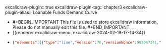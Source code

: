 excalidraw-plugin:: true
excalidraw-plugin-tag:: chapter3
excalidraw-plugin-alias:: Loanable Funds Demand Curve

- #+BEGIN_IMPORTANT
  This file is used to store excalidraw information, Please do not manually edit this file.
  #+END_IMPORTANT
- {{renderer excalidraw-menu, excalidraw-2024-02-18-17-14-34}}
- ```json
  {"elements":[{"type":"line","version":70,"versionNonce":992047341,"isDeleted":false,"id":"HK28E8X2BBb0TXQNBazmM","fillStyle":"solid","strokeWidth":2,"strokeStyle":"solid","roughness":1,"opacity":100,"angle":0,"x":386.7405873620696,"y":177.68117294628175,"strokeColor":"#1e1e1e","backgroundColor":"transparent","width":0,"height":440.9593963623047,"seed":517550275,"groupIds":[],"frameId":null,"roundness":{"type":2},"boundElements":[],"updated":1708272902090,"link":null,"locked":false,"startBinding":null,"endBinding":null,"lastCommittedPoint":null,"startArrowhead":null,"endArrowhead":null,"points":[[0,0],[0,440.9593963623047]]},{"type":"line","version":134,"versionNonce":1224657741,"isDeleted":false,"id":"eG4jhxaQs26pIyCq2DQAY","fillStyle":"solid","strokeWidth":2,"strokeStyle":"solid","roughness":1,"opacity":100,"angle":0,"x":385.1929799401946,"y":620.013494113274,"strokeColor":"#1e1e1e","backgroundColor":"transparent","width":542.4699401855469,"height":0,"seed":379330659,"groupIds":[],"frameId":null,"roundness":{"type":2},"boundElements":[],"updated":1708272902090,"link":null,"locked":false,"startBinding":null,"endBinding":null,"lastCommittedPoint":null,"startArrowhead":null,"endArrowhead":null,"points":[[0,0],[542.4699401855469,0]]},{"type":"text","version":2,"versionNonce":630996173,"isDeleted":true,"id":"ujU0aeeP9fgy4q3JUqE4q","fillStyle":"solid","strokeWidth":2,"strokeStyle":"solid","roughness":1,"opacity":100,"angle":0,"x":928,"y":676.0024223327637,"strokeColor":"#1e1e1e","backgroundColor":"transparent","width":9.999984741210938,"height":25,"seed":697644867,"groupIds":[],"frameId":null,"roundness":null,"boundElements":[],"updated":1708272904467,"link":null,"locked":false,"fontSize":20,"fontFamily":1,"text":"","textAlign":"left","verticalAlign":"top","containerId":null,"originalText":"","lineHeight":1.25,"baseline":17},{"type":"text","version":25,"versionNonce":1204156207,"isDeleted":false,"id":"1Ywc7R_O6xrPx9AxSS319","fillStyle":"solid","strokeWidth":2,"strokeStyle":"solid","roughness":1,"opacity":100,"angle":0,"x":928,"y":676.0024223327637,"strokeColor":"#1e1e1e","backgroundColor":"transparent","width":155.69981384277344,"height":25,"seed":409152909,"groupIds":[],"frameId":null,"roundness":null,"boundElements":[],"updated":1713519013628,"link":null,"locked":false,"fontSize":20,"fontFamily":1,"text":"Savings Rate, s","textAlign":"left","verticalAlign":"top","containerId":null,"originalText":"Savings Rate, s","lineHeight":1.25,"baseline":17},{"type":"text","version":84,"versionNonce":1840445807,"isDeleted":false,"id":"KpM7FW7Y_exl7u6A_moOV","fillStyle":"solid","strokeWidth":2,"strokeStyle":"solid","roughness":1,"opacity":100,"angle":0,"x":177.05987548828125,"y":150.75152206420898,"strokeColor":"#1e1e1e","backgroundColor":"transparent","width":220.1597442626953,"height":25,"seed":403698573,"groupIds":[],"frameId":null,"roundness":null,"boundElements":[],"updated":1713519445483,"link":null,"locked":false,"fontSize":20,"fontFamily":1,"text":"Real Interest Rate, r","textAlign":"left","verticalAlign":"top","containerId":null,"originalText":"Real Interest Rate, r","lineHeight":1.25,"baseline":17},{"type":"line","version":129,"versionNonce":600371171,"isDeleted":false,"id":"WgepJaN4AGigTPMgEGNmo","fillStyle":"solid","strokeWidth":2,"strokeStyle":"solid","roughness":1,"opacity":100,"angle":0,"x":437.3115234375,"y":195.73948287963867,"strokeColor":"#e03131","backgroundColor":"transparent","width":415.88397216796875,"height":382.3074951171875,"seed":1676025827,"groupIds":[],"frameId":null,"roundness":{"type":2},"boundElements":[],"updated":1708272948844,"link":null,"locked":false,"startBinding":null,"endBinding":null,"lastCommittedPoint":null,"startArrowhead":null,"endArrowhead":null,"points":[[0,0],[166.880615234375,246.43234252929688],[415.88397216796875,382.3074951171875]]},{"type":"text","version":22,"versionNonce":918920143,"isDeleted":false,"id":"cPXSy2Cq7KC3ZkWuUbTdK","fillStyle":"solid","strokeWidth":2,"strokeStyle":"solid","roughness":1,"opacity":100,"angle":0,"x":902,"y":553.0024223327637,"strokeColor":"#e03131","backgroundColor":"transparent","width":8.599990844726562,"height":25,"seed":1925047437,"groupIds":[],"frameId":null,"roundness":null,"boundElements":[],"updated":1713519449388,"link":null,"locked":false,"fontSize":20,"fontFamily":1,"text":"r","textAlign":"left","verticalAlign":"top","containerId":null,"originalText":"r","lineHeight":1.25,"baseline":17},{"type":"arrow","version":164,"versionNonce":1429071715,"isDeleted":false,"id":"EOztv8B6IBSjyUFCMq8U_","fillStyle":"solid","strokeWidth":2,"strokeStyle":"solid","roughness":1,"opacity":100,"angle":0,"x":970.3175659179688,"y":453.6569046080121,"strokeColor":"#2f9e44","backgroundColor":"transparent","width":35.73748779296875,"height":68.67999038100157,"seed":1435520493,"groupIds":[],"frameId":null,"roundness":{"type":2},"boundElements":[],"updated":1708272984677,"link":null,"locked":false,"startBinding":{"elementId":"sVVV4i3pasr-D1UMPLjl_","focus":0.9753245776676593,"gap":4.87359619140625},"endBinding":null,"lastCommittedPoint":null,"startArrowhead":null,"endArrowhead":"arrow","points":[[0,0],[-35.73748779296875,68.67999038100157]]},{"type":"text","version":121,"versionNonce":1135225999,"isDeleted":false,"id":"sVVV4i3pasr-D1UMPLjl_","fillStyle":"solid","strokeWidth":2,"strokeStyle":"solid","roughness":1,"opacity":100,"angle":0,"x":975.191162109375,"y":439.6144828796387,"strokeColor":"#2f9e44","backgroundColor":"transparent","width":184.2198028564453,"height":25,"seed":96678157,"groupIds":[],"frameId":null,"roundness":null,"boundElements":[{"id":"EOztv8B6IBSjyUFCMq8U_","type":"arrow"}],"updated":1713518988129,"link":null,"locked":false,"fontSize":20,"fontFamily":1,"text":"Desired investment","textAlign":"left","verticalAlign":"top","containerId":null,"originalText":"Desired investment","lineHeight":1.25,"baseline":17},{"type":"line","version":82,"versionNonce":2007431533,"isDeleted":false,"id":"KYoDBtYLFUSzCSbN8QPYU","fillStyle":"solid","strokeWidth":2,"strokeStyle":"dotted","roughness":1,"opacity":100,"angle":0,"x":625.2024536132812,"y":196.52041244506836,"strokeColor":"#1e1e1e","backgroundColor":"transparent","width":0,"height":415.86976623535156,"seed":344481347,"groupIds":[],"frameId":null,"roundness":{"type":2},"boundElements":[],"updated":1708273002665,"link":null,"locked":false,"startBinding":null,"endBinding":null,"lastCommittedPoint":null,"startArrowhead":null,"endArrowhead":null,"points":[[0,0],[0,415.86976623535156]]},{"type":"text","version":2,"versionNonce":1596499651,"isDeleted":true,"id":"5TN8WwLDC3-s36u-70ZeK","fillStyle":"solid","strokeWidth":2,"strokeStyle":"dotted","roughness":1,"opacity":100,"angle":0,"x":619,"y":680.0024223327637,"strokeColor":"#1e1e1e","backgroundColor":"transparent","width":9.999984741210938,"height":25,"seed":1629438509,"groupIds":[],"frameId":null,"roundness":null,"boundElements":[],"updated":1708273006625,"link":null,"locked":false,"fontSize":20,"fontFamily":1,"text":"","textAlign":"left","verticalAlign":"top","containerId":null,"originalText":"","lineHeight":1.25,"baseline":17},{"type":"text","version":20,"versionNonce":1153951713,"isDeleted":false,"id":"vbsVlHseWnWHKT9hfJz6Z","fillStyle":"solid","strokeWidth":2,"strokeStyle":"dotted","roughness":1,"opacity":100,"angle":0,"x":616.2654418945312,"y":645.3599052429199,"strokeColor":"#1e1e1e","backgroundColor":"transparent","width":12.159988403320312,"height":25,"seed":587862531,"groupIds":[],"frameId":null,"roundness":null,"boundElements":[],"updated":1713518988129,"link":null,"locked":false,"fontSize":20,"fontFamily":1,"text":"S","textAlign":"left","verticalAlign":"top","containerId":null,"originalText":"S","lineHeight":1.25,"baseline":17},{"type":"arrow","version":41,"versionNonce":1179848387,"isDeleted":false,"id":"75jHvAHMPD0uaYuckor4w","fillStyle":"solid","strokeWidth":2,"strokeStyle":"solid","roughness":1,"opacity":100,"angle":0,"x":638.8705444335938,"y":751.7455863952637,"strokeColor":"#2f9e44","backgroundColor":"transparent","width":11.40020751953125,"height":62.139404296875,"seed":1276251587,"groupIds":[],"frameId":null,"roundness":{"type":2},"boundElements":[],"updated":1708273029221,"link":null,"locked":false,"startBinding":null,"endBinding":null,"lastCommittedPoint":null,"startArrowhead":null,"endArrowhead":"arrow","points":[[0,0],[-11.40020751953125,-62.139404296875]]},{"type":"text","version":10,"versionNonce":972276399,"isDeleted":false,"id":"V5comax5B0XMKi5CVH8rA","fillStyle":"solid","strokeWidth":2,"strokeStyle":"solid","roughness":1,"opacity":100,"angle":0,"x":635,"y":766.0024223327637,"strokeColor":"#2f9e44","backgroundColor":"transparent","width":86.59991455078125,"height":25,"seed":1085962755,"groupIds":[],"frameId":null,"roundness":null,"boundElements":[],"updated":1713518988130,"link":null,"locked":false,"fontSize":20,"fontFamily":1,"text":"constant","textAlign":"left","verticalAlign":"top","containerId":null,"originalText":"constant","lineHeight":1.25,"baseline":17},{"type":"line","version":150,"versionNonce":567327437,"isDeleted":true,"id":"kY0VGuBuKgE4UWpGyxDX3","fillStyle":"solid","strokeWidth":2,"strokeStyle":"dashed","roughness":1,"opacity":100,"angle":0,"x":625.2880249023438,"y":459.2739067077637,"strokeColor":"#1e1e1e","backgroundColor":"transparent","width":301.34722900390625,"height":51.513031005859375,"seed":1908449741,"groupIds":[],"frameId":null,"roundness":{"type":2},"boundElements":[],"updated":1708273050924,"link":null,"locked":false,"startBinding":null,"endBinding":null,"lastCommittedPoint":null,"startArrowhead":null,"endArrowhead":null,"points":[[0,0],[-252.3446044921875,0],[-301.34722900390625,-51.513031005859375]]},{"type":"text","version":2,"versionNonce":1734037613,"isDeleted":true,"id":"71l77A1Q9d5N3ink0ExyS","fillStyle":"solid","strokeWidth":2,"strokeStyle":"dashed","roughness":1,"opacity":100,"angle":0,"x":323,"y":407.0024223327637,"strokeColor":"#1e1e1e","backgroundColor":"transparent","width":9.999984741210938,"height":25,"seed":2126878637,"groupIds":[],"frameId":null,"roundness":null,"boundElements":[],"updated":1708273050332,"link":null,"locked":false,"fontSize":20,"fontFamily":1,"text":"","textAlign":"left","verticalAlign":"top","containerId":null,"originalText":"","lineHeight":1.25,"baseline":17},{"type":"line","version":85,"versionNonce":2051771651,"isDeleted":false,"id":"TNRTutM0DL4c-frjerLWO","fillStyle":"solid","strokeWidth":2,"strokeStyle":"dashed","roughness":1,"opacity":100,"angle":0,"x":624.389404296875,"y":458.4573173522949,"strokeColor":"#1e1e1e","backgroundColor":"transparent","width":237.17169189453125,"height":0,"seed":317315373,"groupIds":[],"frameId":null,"roundness":{"type":2},"boundElements":[],"updated":1708273057359,"link":null,"locked":false,"startBinding":null,"endBinding":null,"lastCommittedPoint":null,"startArrowhead":null,"endArrowhead":null,"points":[[0,0],[-237.17169189453125,0]]},{"type":"text","version":2,"versionNonce":1010613197,"isDeleted":true,"id":"ROvy3AJm8zAFr0DtDbVvy","fillStyle":"solid","strokeWidth":2,"strokeStyle":"dashed","roughness":1,"opacity":100,"angle":0,"x":387,"y":453.0024223327637,"strokeColor":"#1e1e1e","backgroundColor":"transparent","width":9.999984741210938,"height":25,"seed":1270373133,"groupIds":[],"frameId":null,"roundness":null,"boundElements":[],"updated":1708273059199,"link":null,"locked":false,"fontSize":20,"fontFamily":1,"text":"","textAlign":"left","verticalAlign":"top","containerId":null,"originalText":"","lineHeight":1.25,"baseline":17},{"type":"text","version":72,"versionNonce":1646412737,"isDeleted":false,"id":"DFZ0cW5pJj3Qf2qKx7Ndh","fillStyle":"solid","strokeWidth":2,"strokeStyle":"dashed","roughness":1,"opacity":100,"angle":0,"x":115.65167236328125,"y":449.0002250671387,"strokeColor":"#1e1e1e","backgroundColor":"transparent","width":250.2596893310547,"height":25,"seed":1816398627,"groupIds":[],"frameId":null,"roundness":null,"boundElements":[],"updated":1713518988130,"link":null,"locked":false,"fontSize":20,"fontFamily":1,"text":"Equilibrium Interest Rate","textAlign":"left","verticalAlign":"top","containerId":null,"originalText":"Equilibrium Interest Rate","lineHeight":1.25,"baseline":17}],"files":{},"appState":{"gridSize":null,"viewBackgroundColor":"#ffffff","zoom":{"value":1},"offsetTop":19.992822647094727,"offsetLeft":0,"scrollX":-76.07257457800372,"scrollY":-336.2407796347769,"viewModeEnabled":false,"zenModeEnabled":false}}
  ```